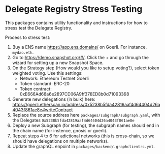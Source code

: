 # Delegate Registry Stress Testing

This packages contains utility functionality and instructions for how to stress test the Delegate Registry.

Process to stress test:

1. Buy a ENS name https://app.ens.domains/ on Goerli. For instance, `mydao.eth`.
2. Go to https://demo.snapshot.org/#/. Click the + and go through the wizard for setting up a new Snapshot Space.
3. On the Strategy step (How would you like to setup voting?), select token weighted voting. Use this settings:
   - Network: Ethereum Testnet Goerli
   - Token standard: ERC-20
   - Token contract: 0xE666Ad68a6e2897CD06A9ff378ED8b0d71093398
4. Generate new delegations (in bulk) here: https://goerli.etherscan.io/address/0x5238b5fda42819aaf4d64404d26a4043f861ae8e#writeContract
5. Replace the source address here `packages/subgraph/subgraph.yaml`, with the Delegates `0x5238b5fda42819aaf4d64404d26a4043f861ae8e`
6. Deploy a new Subgraph (for testing), the subgraph names should end in the chain name (for instence, gnosis or goerli).
7. Repeat steps 4 to 6 for adictional networks (this is cross-chain, so we should have delegations on multiple networks).
8. Update the graphQL enpoint in `packages/backend/.graphclientrc.yml`.
